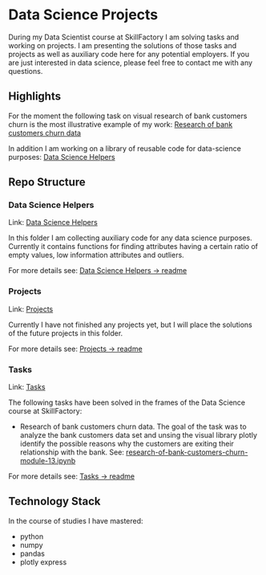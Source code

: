 # Data Science Projects
During my Data Scientist course at SkillFactory I am solving tasks and working on projects. I am presenting the solutions of those tasks and projects as well as auxiliary code here for any potential employers. 
If you are just interested in data science, please feel free to contact me with any questions.
## Highlights
For the moment the following task on visual research of bank customers churn is the most illustrative example of my work:
[Research of bank customers churn data](https://github.com/helios12/DataScienceProjects/blob/main/tasks/research-of-bank-customers-churn-module-13.ipynb)

In addition I am working on a library of reusable code for data-science purposes:
[Data Science Helpers](https://github.com/helios12/DataScienceProjects/tree/main/DataScienceHelpers)
## Repo Structure
### Data Science Helpers
Link: [Data Science Helpers](https://github.com/helios12/DataScienceProjects/tree/main/DataScienceHelpers)

In this folder I am collecting auxiliary code for any data science purposes. Currently it contains functions for finding attributes having a certain ratio of empty values, low information attributes and outliers. 

For more details see: 
[Data Science Helpers -> readme](https://github.com/helios12/DataScienceProjects/blob/main/DataScienceHelpers/readme.md)
### Projects
Link: [Projects](https://github.com/helios12/DataScienceProjects/tree/main/projects)

Currently I have not finished any projects yet, but I will place the solutions of the future projects in this folder.

For more details see: [Projects -> readme](https://github.com/helios12/DataScienceProjects/blob/main/projects/readme.md)
### Tasks
Link: [Tasks](https://github.com/helios12/DataScienceProjects/tree/main/tasks)

The following tasks have been solved in the frames of the Data Science course at SkillFactory:

* Research of bank customers churn data. The goal of the task was to analyze the bank customers data set and unsing the visual library plotly identify the possible reasons why the customers are exiting their relationship with the bank. See: [research-of-bank-customers-churn-module-13.ipynb](https://github.com/helios12/DataScienceProjects/blob/main/tasks/research-of-bank-customers-churn-module-13.ipynb)

For more details see: [Tasks -> readme](https://github.com/helios12/DataScienceProjects/blob/main/tasks/readme.md)
## Technology Stack
In the course of studies I have mastered:

* python
* numpy
* pandas
* plotly express